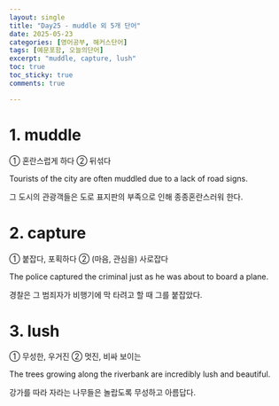 ```yaml
---
layout: single
title: "Day25 - muddle 외 5개 단어"
date: 2025-05-23
categories: [영어공부, 해커스단어]
tags: [예문포함, 오늘의단어]
excerpt: "muddle, capture, lush"
toc: true
toc_sticky: true
comments: true

---
```


# 1. muddle
① 혼란스럽게 하다 ② 뒤섞다

Tourists of the city are often muddled due to a lack of road signs.

그 도시의 관광객들은 도로 표지판의 부족으로 인해 종종혼란스러워 한다.

# 2. capture
① 붙잡다, 포획하다 ② (마음, 관심을) 사로잡다

The police captured the criminal just as he was about to board a plane.

경찰은 그 범죄자가 비행기에 막 타려고 할 때 그를 붙잡았다.

# 3. lush
① 무성한, 우거진 ② 멋진, 비싸 보이는

The trees growing along the riverbank are incredibly lush and beautiful.

강가를 따라 자라는 나무들은 놀랍도록 무성하고 아름답다.